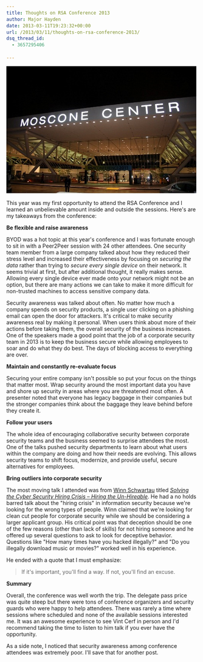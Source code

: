```yaml
---
title: Thoughts on RSA Conference 2013
author: Major Hayden
date: 2013-03-11T19:23:32+00:00
url: /2013/03/11/thoughts-on-rsa-conference-2013/
dsq_thread_id:
  - 3657295406

---
```

![1]

This year was my first opportunity to attend the RSA Conference and I learned an unbelievable amount inside and outside the sessions. Here's are my takeaways from the conference:

**Be flexible and raise awareness**

BYOD was a hot topic at this year's conference and I was fortunate enough to sit in with a Peer2Peer session with 24 other attendees. One security team member from a large company talked about how they reduced their stress level and increased their effectiveness by focusing on _securing the data_ rather than trying to _secure every single device_ on their network. It seems trivial at first, but after additional thought, it really makes sense. Allowing every single device ever made onto your network might not be an option, but there are many actions we can take to make it more difficult for non-trusted machines to access sensitive company data.

Security awareness was talked about often. No matter how much a company spends on security products, a single user clicking on a phishing email can open the door for attackers. It's critical to make security awareness real by making it personal. When users think about more of their actions before taking them, the overall security of the business increases. One of the speakers made a good point that the job of a corporate security team in 2013 is to keep the business secure while allowing employees to soar and do what they do best. The days of blocking access to everything are over.

**Maintain and constantly re-evaluate focus**

Securing your entire company isn't possible so put your focus on the things that matter most. Wrap security around the most important data you have and shore up security in areas where you are threatened most often. A presenter noted that everyone has legacy baggage in their companies but the stronger companies think about the baggage they leave behind before they create it.

**Follow your users**

The whole idea of encouraging collaborative security between corporate security teams and the business seemed to surprise attendees the most. One of the talks pushed security departments to learn about what users within the company are doing and how their needs are evolving. This allows security teams to shift focus, modernize, and provide useful, secure alternatives for employees.

**Bring outliers into corporate security**

The most moving talk I attended was from [Winn Schwartau][2] titled _[Solving the Cyber Security Hiring Crisis – Hiring the Un-Hireable][3]_. He had a no holds barred talk about the "hiring crisis" in information security because we're looking for the wrong types of people. Winn claimed that we're looking for clean cut people for corporate security while we should be considering a larger applicant group. His critical point was that deception should be one of the few reasons (other than lack of skills) for not hiring someone and he offered up several questions to ask to look for deceptive behavior. Questions like "How many times have you hacked illegally?" and "Do you illegally download music or movies?" worked well in his experience.

He ended with a quote that I must emphasize:

> If it's important, you'll find a way. If not, you'll find an excuse.

**Summary**

Overall, the conference was well worth the trip. The delegate pass price was quite steep but there were tons of conference organizers and security guards who were happy to help attendees. There was rarely a time where sessions where scheduled and none of the available sessions interested me. It was an awesome experience to see Vint Cerf in person and I'd recommend taking the time to listen to him talk if you ever have the opportunity.

As a side note, I noticed that security awareness among conference attendees was extremely poor. I'll save that for another post.

 [1]: /wp-content/uploads/2013/03/5482.04-moscone-center_2.jpg
 [2]: http://en.wikipedia.org/wiki/Winn_Schwartau
 [3]: https://ae.rsaconference.com/US13/connect/sessionDetail.ww?SESSION_ID=1582
